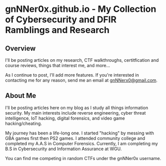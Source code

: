 # gnNNer0x.github.io - My Collection of Cybersecurity and DFIR Ramblings and Research

## Overview
I'll be posting articles on my research, CTF walkthroughs, certitfication and course reviews, things that interest me, and more...

As I continue to post, I'll add more features. If you're interested in contacting me for any reason, send me an email at gnNNerx0@gmail.com.

## About Me
I'll be posting articles here on my blog as I study all things information security. My main interests include reverse engineering, cyber threat intelligence, IoT hacking, digital forensics, and video game hacking/cheating.

My journey has been a life-long one. I started "hacking" by messing with GBA games first then PS2 games. I attended community college and completed my A.A.S in Computer Forensics. Currently, I am completing my B.S in Cybersecurity and Information Assurance at WGU.

You can find me competing in random CTFs under the gnNNer0x username.
